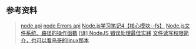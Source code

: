 ## 参考资料
> [node api](http://nodeapi.ucdok.com/#/api/fs.html)
[node Errors api](http://nodejs.cn/api/errors.html#errors_error_errno)
[Node.js学习笔记4【核心模块--fs】](http://blog.csdn.net/pigpigpig4587/article/details/38017779)
[Node.js文件系统、路径的操作函数](http://www.cnblogs.com/gaojun/p/4159488.html)
[[译] NodeJS 错误处理最佳实践](http://cnodejs.org/topic/55714dfac4e7fbea6e9a2e5d)
[文件读写权限简介，也可以看鸟哥的linux那本](http://www.111cn.net/sys/linux/59979.htm)
